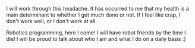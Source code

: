 I will work through this headache. It has occurred to me that my health is a main determinant to whether I get much done or not. If I feel like crap, I don't work well, or I don't work at all.

Robotics programming, here I come! I will have robot friends by the time I die! I will be proud to talk about who I am and what I do on a daily basis :)
